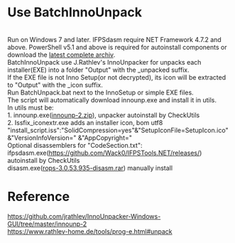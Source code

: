 # Use BatchInnoUnpack
<br>Run on Windows 7 and later. IFPSdasm require NET Framework 4.7.2 and above. PowerShell v5.1 and above is required for autoinstall components or download the [latest complete archiv](https://disk.yandex.ru/d/izU_tWfE_oJ43Q).
<br>BatchInnoUnpack use J.Rathlev's InnoUnpacker for unpacks each installer(EXE) into a folder "Output" with the _unpacked suffix.
<br>If the EXE file is not Inno Setup(or not decrypted), its icon will be extracted to "Output" with the _icon suffix.
<br>Run BatchUnpack.bat next to the InnoSetup or simple EXE files.
<br>The script will automatically download innounp.exe and install it in utils.
<br>In utils must be:
<br>1. innounp.exe([innounp-2.zip](https://github.com/jrathlev/InnoUnpacker-Windows-GUI/raw/refs/heads/master/innounp-2/bin/innounp-2.zip)), unpacker autoinstall by CheckUtils
<br>2. Issfix_iconextr.exe adds an installer icon, bom utf8  "install_script.iss":"SolidCompression=yes"&"SetupIconFile=SetupIcon.ico"&"VersionInfoVersion=" &"AppCopyright="
<br>Optional disassemblers for "CodeSection.txt":
<br> ifpsdasm.exe(https://github.com/Wack0/IFPSTools.NET/releases/) autoinstall by CheckUtils
<br> disasm.exe([rops-3.0.53.935-disasm.rar](https://sourceforge.net/projects/innounp/files/other%20stuff/ROPS%20Disassembler/rops-3.0.53.935-disasm.rar)) manually install
# Reference
<p2>https://github.com/jrathlev/InnoUnpacker-Windows-GUI/tree/master/innounp-2
<br>https://www.rathlev-home.de/tools/prog-e.html#unpack
